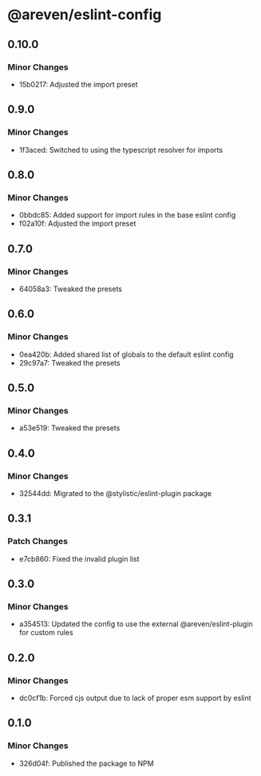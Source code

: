 # @areven/eslint-config

## 0.10.0

### Minor Changes

- 15b0217: Adjusted the import preset

## 0.9.0

### Minor Changes

- 1f3aced: Switched to using the typescript resolver for imports

## 0.8.0

### Minor Changes

- 0bbdc85: Added support for import rules in the base eslint config
- f02a10f: Adjusted the import preset

## 0.7.0

### Minor Changes

- 64058a3: Tweaked the presets

## 0.6.0

### Minor Changes

- 0ea420b: Added shared list of globals to the default eslint config
- 29c97a7: Tweaked the presets

## 0.5.0

### Minor Changes

- a53e519: Tweaked the presets

## 0.4.0

### Minor Changes

- 32544dd: Migrated to the @stylistic/eslint-plugin package

## 0.3.1

### Patch Changes

- e7cb860: Fixed the invalid plugin list

## 0.3.0

### Minor Changes

- a354513: Updated the config to use the external @areven/eslint-plugin for custom rules

## 0.2.0

### Minor Changes

- dc0cf1b: Forced cjs output due to lack of proper esm support by eslint

## 0.1.0

### Minor Changes

- 326d04f: Published the package to NPM
